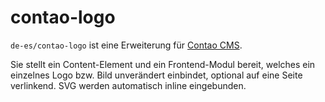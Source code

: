# contao-logo

`de-es/contao-logo` ist eine Erweiterung für [Contao CMS](https://contao.org/).

Sie stellt ein Content-Element und ein Frontend-Modul bereit, welches ein einzelnes Logo bzw. Bild unverändert einbindet, optional auf eine Seite verlinkend. SVG werden automatisch inline eingebunden.
